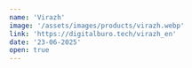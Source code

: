 ```yaml
---
name: 'Virazh'
image: '/assets/images/products/virazh.webp'
link: 'https://digitalburo.tech/virazh_en'
date: '23-06-2025'
open: true
---
```

